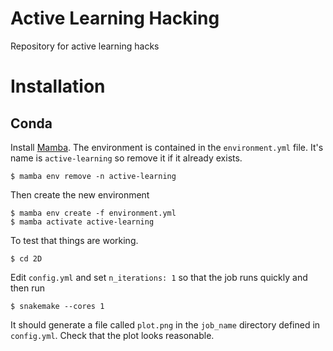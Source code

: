 # Active Learning Hacking

Repository for active learning hacks

# Installation

## Conda

Install
[Mamba](https://mamba.readthedocs.io/en/latest/micromamba-installation.html#umamba-install). The
environment is contained in the `environment.yml` file. It's name is
`active-learning` so remove it if it already exists.

    $ mamba env remove -n active-learning

Then create the new environment

    $ mamba env create -f environment.yml
    $ mamba activate active-learning

To test that things are working.

    $ cd 2D

Edit `config.yml` and set `n_iterations: 1` so that the job runs
quickly and then run

    $ snakemake --cores 1

It should generate a file called `plot.png` in the `job_name`
directory defined in `config.yml`. Check that the plot looks
reasonable.
